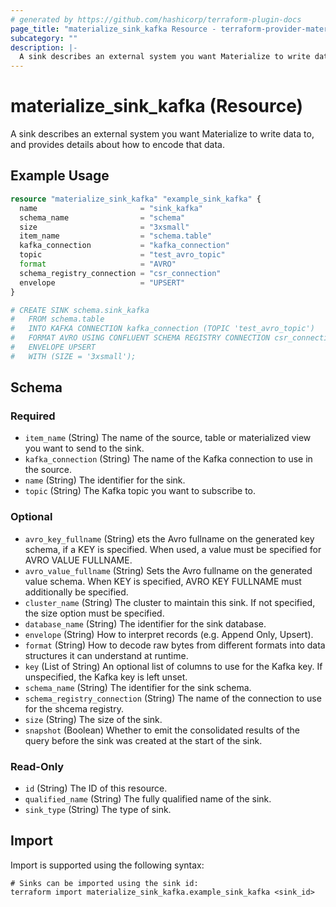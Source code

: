 ```yaml
---
# generated by https://github.com/hashicorp/terraform-plugin-docs
page_title: "materialize_sink_kafka Resource - terraform-provider-materialize"
subcategory: ""
description: |-
  A sink describes an external system you want Materialize to write data to, and provides details about how to encode that data.
---
```


# materialize_sink_kafka (Resource)

A sink describes an external system you want Materialize to write data to, and provides details about how to encode that data.

## Example Usage

```terraform
resource "materialize_sink_kafka" "example_sink_kafka" {
  name                       = "sink_kafka"
  schema_name                = "schema"
  size                       = "3xsmall"
  item_name                  = "schema.table"
  kafka_connection           = "kafka_connection"
  topic                      = "test_avro_topic"
  format                     = "AVRO"
  schema_registry_connection = "csr_connection"
  envelope                   = "UPSERT"
}

# CREATE SINK schema.sink_kafka
#   FROM schema.table
#   INTO KAFKA CONNECTION kafka_connection (TOPIC 'test_avro_topic')
#   FORMAT AVRO USING CONFLUENT SCHEMA REGISTRY CONNECTION csr_connection
#   ENVELOPE UPSERT
#   WITH (SIZE = '3xsmall');
```

<!-- schema generated by tfplugindocs -->
## Schema

### Required

- `item_name` (String) The name of the source, table or materialized view you want to send to the sink.
- `kafka_connection` (String) The name of the Kafka connection to use in the source.
- `name` (String) The identifier for the sink.
- `topic` (String) The Kafka topic you want to subscribe to.

### Optional

- `avro_key_fullname` (String) ets the Avro fullname on the generated key schema, if a KEY is specified. When used, a value must be specified for AVRO VALUE FULLNAME.
- `avro_value_fullname` (String) Sets the Avro fullname on the generated value schema. When KEY is specified, AVRO KEY FULLNAME must additionally be specified.
- `cluster_name` (String) The cluster to maintain this sink. If not specified, the size option must be specified.
- `database_name` (String) The identifier for the sink database.
- `envelope` (String) How to interpret records (e.g. Append Only, Upsert).
- `format` (String) How to decode raw bytes from different formats into data structures it can understand at runtime.
- `key` (List of String) An optional list of columns to use for the Kafka key. If unspecified, the Kafka key is left unset.
- `schema_name` (String) The identifier for the sink schema.
- `schema_registry_connection` (String) The name of the connection to use for the shcema registry.
- `size` (String) The size of the sink.
- `snapshot` (Boolean) Whether to emit the consolidated results of the query before the sink was created at the start of the sink.

### Read-Only

- `id` (String) The ID of this resource.
- `qualified_name` (String) The fully qualified name of the sink.
- `sink_type` (String) The type of sink.

## Import

Import is supported using the following syntax:

```shell
# Sinks can be imported using the sink id:
terraform import materialize_sink_kafka.example_sink_kafka <sink_id>
```
